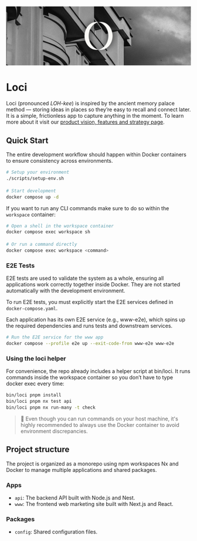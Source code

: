 ![Loci Banner](./docs/images/banner.png)

# Loci

Loci (pronounced _LOH-kee_) is inspired by the ancient memory palace method — storing ideas in places so they’re easy to recall and connect later. It is a simple, frictionless app to capture anything in the moment. To learn more about it visit our [product vision, features and strategy page](https://github.com/emiliosheinz/loci/wiki/Product-vision,-features,-and-strategy).

## Quick Start

The entire development workflow should happen within Docker containers to ensure consistency across environments. 

```bash
# Setup your environment
./scripts/setup-env.sh

# Start development 
docker compose up -d
```

If you want to run any CLI commands make sure to do so within the `workspace` container:

```bash
# Open a shell in the workspace container
docker compose exec workspace sh 

# Or run a command directly
docker compose exec workspace <command>
```

### E2E Tests

E2E tests are used to validate the system as a whole, ensuring all applications work correctly together inside Docker. They are not started automatically with the development environment.

To run E2E tests, you must explicitly start the E2E services defined in `docker-compose.yaml`.

Each application has its own E2E service (e.g., www-e2e), which spins up the required dependencies and runs tests and downstream services.

```bash
# Run the E2E service for the www app
docker compose --profile e2e up --exit-code-from www-e2e www-e2e
```

### Using the loci helper

For convenience, the repo already includes a helper script at bin/loci. It runs commands inside the workspace container so you don’t have to type docker exec every time:

```bash
bin/loci pnpm install
bin/loci pnpm nx test api
bin/loci pnpm nx run-many -t check 
```

> 🚨 Even though you can run commands on your host machine, it's highly recommended to always use the Docker container to avoid environment discrepancies.

## Project structure

The project is organized as a monorepo using npm workspaces Nx and Docker to manage multiple applications and shared packages.

### Apps

- `api`: The backend API built with Node.js and Nest.
- `www`: The frontend web marketing site built with Next.js and React.

### Packages

- `config`: Shared configuration files.


